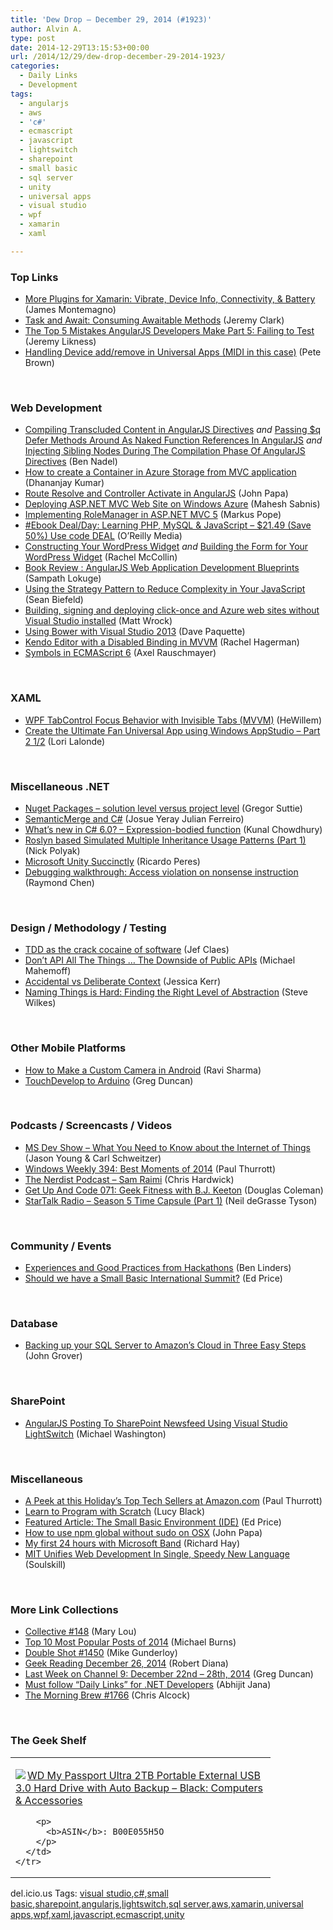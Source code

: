 ```yaml
---
title: 'Dew Drop – December 29, 2014 (#1923)'
author: Alvin A.
type: post
date: 2014-12-29T13:15:53+00:00
url: /2014/12/29/dew-drop-december-29-2014-1923/
categories:
  - Daily Links
  - Development
tags:
  - angularjs
  - aws
  - 'c#'
  - ecmascript
  - javascript
  - lightswitch
  - sharepoint
  - small basic
  - sql server
  - unity
  - universal apps
  - visual studio
  - wpf
  - xamarin
  - xaml

---
```

### <a name="top"></a>Top Links

  * <a href="http://motzcod.es/post/106264491607" target="_blank">More Plugins for Xamarin: Vibrate, Device Info, Connectivity, & Battery</a> (James Montemagno)
  * <a href="http://jeremybytes.blogspot.com/2014/12/task-and-await-consuming-awaitable.html" target="_blank">Task and Await: Consuming Awaitable Methods</a> (Jeremy Clark)
  * <a href="http://feedproxy.google.com/~r/CSharperImage/~3/AnnKqqfFf_4/the-top-5-mistakes-angularjs-developers_28.html" target="_blank">The Top 5 Mistakes AngularJS Developers Make Part 5: Failing to Test</a> (Jeremy Likness)
  * <a href="http://feedproxy.google.com/~r/PeteBrown/~3/O9jo5GwT_M0/handling-device-add-remove-in-universal-apps-midi-in-this-case" target="_blank">Handling Device add/remove in Universal Apps (MIDI in this case)</a> (Pete Brown)

&nbsp;

### <a name="web"></a>Web Development

  * <a href="http://www.bennadel.com/blog/2748-compiling-transcluded-content-in-angularjs-directives.htm" target="_blank">Compiling Transcluded Content in AngularJS Directives</a> _and_ <a href="http://www.bennadel.com/blog/2749-passing-q-defer-methods-around-as-naked-function-references-in-angularjs.htm" target="_blank">Passing $q Defer Methods Around As Naked Function References In AngularJS</a> _and_ <a href="http://www.bennadel.com/blog/2750-injecting-sibling-nodes-during-the-compilation-phase-of-angularjs-directives.htm" target="_blank">Injecting Sibling Nodes During The Compilation Phase Of AngularJS Directives</a> (Ben Nadel)
  * <a href="http://debugmode.net/2014/12/27/how-to-create-a-container-in-azure-storage-from-mvc-application/" target="_blank">How to create a Container in Azure Storage from MVC application</a> (Dhananjay Kumar)
  * <a href="http://feedproxy.google.com/~r/JohnPapa/~3/F-5aYBHZ2B0/" target="_blank">Route Resolve and Controller Activate in AngularJS</a> (John Papa)
  * <a href="http://feedproxy.google.com/~r/netCurryRecentArticles/~3/XmGPC_l1d2k/ShowArticle.aspx" target="_blank">Deploying ASP.NET MVC Web Site on Windows Azure</a> (Mahesh Sabnis)
  * <a href="http://feedproxy.google.com/~r/geekswithblogs/~3/oJx-uMSFMn8/implementing-rolemanager-in-asp.net-mvc-5.aspx" target="_blank">Implementing RoleManager in ASP.NET MVC 5</a> (Markus Pope)
  * <a href="http://feedproxy.google.com/~r/oreilly/news/~3/lU1kPp-zy5U/0636920036463.do" target="_blank">#Ebook Deal/Day: Learning PHP, MySQL & JavaScript &#8211; $21.49 (Save 50%) Use code DEAL</a> (O&#8217;Reilly Media)
  * <a href="http://code.tutsplus.com/tutorials/constructing-your-wordpress-widget--cms-22405" target="_blank">Constructing Your WordPress Widget</a> _and_ <a href="http://code.tutsplus.com/tutorials/building-the-form-for-your-wordpress-widget--cms-22406" target="_blank">Building the Form for Your WordPress Widget</a> (Rachel McCollin)
  * <a href="http://www.codeproject.com/Articles/857446/Book-Review-AngularJS-Web-Application-Development" target="_blank">Book Review : AngularJS Web Application Development Blueprints</a> (Sampath Lokuge)
  * <a href="http://feedproxy.google.com/~r/LosTechies/~3/rFq0-5iayyU/" target="_blank">Using the Strategy Pattern to Reduce Complexity in Your JavaScript</a> (Sean Biefeld)
  * <a href="http://feedproxy.google.com/~r/Wrockblog/~3/yQ11XKkzME0/building-signing-and-deploying-click-once-and-azure-web-sites-without-visual-studio-installed" target="_blank">Building, signing and deploying click-once and Azure web sites without Visual Studio installed</a> (Matt Wrock)
  * <a href="http://www.davepaquette.com/archive/2014/12/27/using-bower-with-visual-studio-2013.aspx?utm_source=rss&utm_medium=rss&utm_campaign=using-bower-with-visual-studio-2013" target="_blank">Using Bower with Visual Studio 2013</a> (Dave Paquette)
  * <a href="http://blog.falafel.com/kendo-editor-disabled-binding-mvvm/" target="_blank">Kendo Editor with a Disabled Binding in MVVM</a> (Rachel Hagerman)
  * <a href="http://feedproxy.google.com/~r/2ality/~3/r1UtZgc1qxQ/es6-symbols.html" target="_blank">Symbols in ECMAScript 6</a> (Axel Rauschmayer)

&nbsp;

### <a name="silverlight"></a>XAML

  * <a href="http://www.codeproject.com/Articles/857258/WPF-TabControl-Focus-Behavior-with-Invisible-Tab" target="_blank">WPF TabControl Focus Behavior with Invisible Tabs (MVVM)</a> (HeWillem)
  * <a href="http://feedproxy.google.com/~r/geekswithblogs/~3/cLpW--ZtYew/create-the-ultimate-fan-universal-app-using-windows-appstudio-ndash.aspx" target="_blank">Create the Ultimate Fan Universal App using Windows AppStudio – Part 2 1/2</a> (Lori Lalonde)

&nbsp;

### <a name="dotnet"></a>Miscellaneous .NET

  * <a href="http://gregorsuttie.com/2014/12/26/nuget-packages-solution-level-versus-project-level/" target="_blank">Nuget Packages – solution level versus project level</a> (Gregor Suttie)
  * <a href="http://www.c-sharpcorner.com/UploadFile/761867/semanticmerge-and-C-Sharp/" target="_blank">SemanticMerge and C#</a> (Josue Yeray Julian Ferreiro)
  * <a href="http://feedproxy.google.com/~r/kunal2383/~3/4kT0V_39HTU/csharp-6-expression-bodied-method.html" target="_blank">What’s new in C# 6.0? &#8211; Expression-bodied function</a> (Kunal Chowdhury)
  * <a href="http://www.codeproject.com/Articles/857156/Roslyn-based-Simulated-Multiple-Inheritance-Usage" target="_blank">Roslyn based Simulated Multiple Inheritance Usage Patterns (Part 1)</a> (Nick Polyak)
  * <a href="http://weblogs.asp.net:80/ricardoperes/microsoft-unity-succinctly" target="_blank">Microsoft Unity Succinctly</a> (Ricardo Peres)
  * <a href="http://blogs.msdn.com/b/oldnewthing/archive/2014/12/26/10583035.aspx" target="_blank">Debugging walkthrough: Access violation on nonsense instruction</a> (Raymond Chen)

&nbsp;

### <a name="design"></a>Design / Methodology / Testing

  * <a href="http://feedproxy.google.com/~r/DiaryOfAnetDeveloperByJefClaes/~3/2tUkgKpnr_Q/tdd-as-crack-cocaine-of-software.html" target="_blank">TDD as the crack cocaine of software</a> (Jef Claes)
  * <a href="http://softwareas.com/apis-considered-harmful-maybe/" target="_blank">Don’t API All The Things … The Downside of Public APIs</a> (Michael Mahemoff)
  * <a href="http://blog.jessitron.com/2014/12/accidental-vs-deliberate-context.html" target="_blank">Accidental vs Deliberate Context</a> (Jessica Kerr)
  * <a href="http://feedproxy.google.com/~r/geekswithblogs/~3/6QfExaAEaa4/naming-things-is-hard-right-level-of-abstraction.aspx" target="_blank">Naming Things is Hard: Finding the Right Level of Abstraction</a> (Steve Wilkes)

&nbsp;

### <a name="mobile"></a>Other Mobile Platforms

  * <a href="http://www.c-sharpcorner.com/UploadFile/9e8439/how-to-make-a-custom-camera-ion-android/" target="_blank">How to Make a Custom Camera in Android</a> (Ravi Sharma)
  * <a href="http://channel9.msdn.com/coding4fun/blog/TouchDevelop-to-Arduino" target="_blank">TouchDevelop to Arduino</a> (Greg Duncan)

&nbsp;

### <a name="podcasts"></a>Podcasts / Screencasts / Videos

  * <a href="http://msdevshow.com/2014/12/what-you-need-to-know-about-the-internet-of-things-with-josh-holmes/" target="_blank">MS Dev Show &#8211; What You Need to Know about the Internet of Things</a> (Jason Young & Carl Schweitzer)
  * <a href="http://winsupersite.com/podcasts/windows-weekly-394-best-moments-2014" target="_blank">Windows Weekly 394: Best Moments of 2014</a> (Paul Thurrott)
  * <a href="http://nerdist.libsyn.com/sam-raimi" target="_blank">The Nerdist Podcast &#8211; Sam Raimi</a> (Chris Hardwick)
  * <a href="http://getupandcode.com/2014/12/26/get-code-071-geek-fitness-b-j-keeton/" target="_blank">Get Up And Code 071: Geek Fitness with B.J. Keeton</a> (Douglas Coleman)
  * <a href="https://soundcloud.com/startalk/season-5-time-capsule-part-1" target="_blank">StarTalk Radio &#8211; Season 5 Time Capsule (Part 1)</a> (Neil deGrasse Tyson)

&nbsp;

### <a name="events"></a>Community / Events

  * <a href="http://www.infoq.com/news/2014/12/experiences-practices-hackthons?utm_campaign=infoq_content&utm_source=infoq&utm_medium=feed&utm_term=global" target="_blank">Experiences and Good Practices from Hackathons</a> (Ben Linders)
  * <a href="http://blogs.msdn.com/b/smallbasic/archive/2014/12/26/should-we-have-a-small-basic-international-summit.aspx" target="_blank">Should we have a Small Basic International Summit?</a> (Ed Price)

&nbsp;

### <a name="sql"></a>Database

  * <a href="http://feedproxy.google.com/~r/MSSQLTips-LatestSqlServerTips/~3/fgW7P6FGei4/tip.asp" target="_blank">Backing up your SQL Server to Amazon&#8217;s Cloud in Three Easy Steps</a> (John Grover)

&nbsp;

### <a name="sp"></a>SharePoint

  * <a href="http://lightswitchhelpwebsite.com/Blog/tabid/61/EntryId/3275/AngularJS-Posting-To-SharePoint-Newsfeed-Using-Visual-Studio-LightSwitch.aspx" target="_blank">AngularJS Posting To SharePoint Newsfeed Using Visual Studio LightSwitch</a> (Michael Washington)

&nbsp;

### <a name="misc"></a>Miscellaneous

  * <a href="http://winsupersite.com/mobile/peek-holidays-top-tech-sellers-amazoncom" target="_blank">A Peek at this Holiday&#8217;s Top Tech Sellers at Amazon.com</a> (Paul Thurrott)
  * <a href="http://i-programmer.info/bookreviews/14-other-languages/7365-learn-to-program-with-scratch.html" target="_blank">Learn to Program with Scratch</a> (Lucy Black)
  * <a href="http://blogs.msdn.com/b/smallbasic/archive/2014/12/27/featured-article-the-small-basic-environment-ide.aspx" target="_blank">Featured Article: The Small Basic Environment (IDE)</a> (Ed Price)
  * <a href="http://feedproxy.google.com/~r/JohnPapa/~3/Pq2fPg531Zo/" target="_blank">How to use npm global without sudo on OSX</a> (John Papa)
  * <a href="http://www.windowsobserver.com/2014/12/26/my-first-24-hours-with-microsoft-band/" target="_blank">My first 24 hours with Microsoft Band</a> (Richard Hay)
  * <a href="http://rss.slashdot.org/~r/Slashdot/slashdot/~3/VCPdv39jnqM/story01.htm" target="_blank">MIT Unifies Web Development In Single, Speedy New Language</a> (Soulskill)

&nbsp;

### <a name="links"></a>More Link Collections

  * <a href="http://feedproxy.google.com/~r/tympanus/~3/_-CX63WCDVg/" target="_blank">Collective #148</a> (Mary Lou)
  * <a href="http://scrumblogmillionaire.com/2014/12/29/top-10-most-popular-posts-of-2014/" target="_blank">Top 10 Most Popular Posts of 2014</a> (Michael Burns)
  * <a href="http://afreshcup.com/home/2014/12/26/double-shot-1450.html" target="_blank">Double Shot #1450</a> (Mike Gunderloy)
  * <a href="http://feeds.regulargeek.com/~r/RegularGeek/~3/ug1f-vWeOSY/" target="_blank">Geek Reading December 26, 2014</a> (Robert Diana)
  * <a href="http://channel9.msdn.com/Blogs/C9Team/Last-Week-on-Channel-9-December-22nd-28th-2014" target="_blank">Last Week on Channel 9: December 22nd &#8211; 28th, 2014</a> (Greg Duncan)
  * <a href="http://abhijitjana.net/2014/12/26/must-follow-daily-links-for-net-developers/" target="_blank">Must follow “Daily Links” for .NET Developers</a> (Abhijit Jana)
  * <a href="http://feedproxy.google.com/~r/ReflectivePerspective/~3/ilc4ck1GIFk/" target="_blank">The Morning Brew #1766</a> (Chris Alcock)

&nbsp;

### <a name="shelf"></a>The Geek Shelf

<div id="scid:7dc1bd33-94bd-46fd-a20b-0131235bcd47:95b78893-3596-466a-9511-d033cbb4cfc8" class="wlWriterEditableSmartContent" style="float: none; padding-bottom: 0px; padding-top: 0px; padding-left: 0px; margin: 0px; display: inline; padding-right: 0px">
  <table cellspacing="0" cellpadding="2" width="400" border="0" unselectable="on">
    <tr>
      <td valign="top" width="400">
        <p>
          <a title="WD My Passport Ultra 2TB Portable External USB 3.0 Hard Drive with Auto Backup - Black: Computers & Accessories" href="http://www.amazon.com/exec/obidos/ASIN/B00E055H5O/alvinashcraft-20"><img data-recalc-dims="1" decoding="async" src="https://i0.wp.com/images.amazon.com/images/P/B00E055H5O.01.MZZZZZZZ.jpg?w=660" border="0" align="left" style="float:left" />WD My Passport Ultra 2TB Portable External USB 3.0 Hard Drive with Auto Backup &#8211; Black: Computers & Accessories</a>
        </p>
        
        <p>
          <b>ASIN</b>: B00E055H5O
        </p>
      </td>
    </tr>
  </table>
</div>

<div id="scid:0767317B-992E-4b12-91E0-4F059A8CECA8:75f890cf-b9e8-4ad4-897e-d8a4359f8cca" class="wlWriterEditableSmartContent" style="float: none; padding-bottom: 0px; padding-top: 0px; padding-left: 0px; margin: 0px; display: inline; padding-right: 0px">
  del.icio.us Tags: <a href="http://del.icio.us/popular/visual+studio" rel="tag">visual studio</a>,<a href="http://del.icio.us/popular/c%23" rel="tag">c#</a>,<a href="http://del.icio.us/popular/small+basic" rel="tag">small basic</a>,<a href="http://del.icio.us/popular/sharepoint" rel="tag">sharepoint</a>,<a href="http://del.icio.us/popular/angularjs" rel="tag">angularjs</a>,<a href="http://del.icio.us/popular/lightswitch" rel="tag">lightswitch</a>,<a href="http://del.icio.us/popular/sql+server" rel="tag">sql server</a>,<a href="http://del.icio.us/popular/aws" rel="tag">aws</a>,<a href="http://del.icio.us/popular/xamarin" rel="tag">xamarin</a>,<a href="http://del.icio.us/popular/universal+apps" rel="tag">universal apps</a>,<a href="http://del.icio.us/popular/wpf" rel="tag">wpf</a>,<a href="http://del.icio.us/popular/xaml" rel="tag">xaml</a>,<a href="http://del.icio.us/popular/javascript" rel="tag">javascript</a>,<a href="http://del.icio.us/popular/ecmascript" rel="tag">ecmascript</a>,<a href="http://del.icio.us/popular/unity" rel="tag">unity</a>
</div>